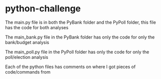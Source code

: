 # python-challenge

The main.py file is in both the PyBank folder and the PyPoll folder, this file has the code for both analyses

The main_bank.py file in the PyBank folder has only the code for only the bank/budget analysis

The main_poll.py file in the PyPoll folder has only the code for only the poll/election analysis

Each of the python files has comments on where I got pieces of code/commands from

